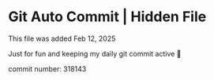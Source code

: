 # Git Auto Commit | Hidden File

This file was added Feb 12, 2025

Just for fun and keeping my daily git commit active 🤪

commit number: 318143
